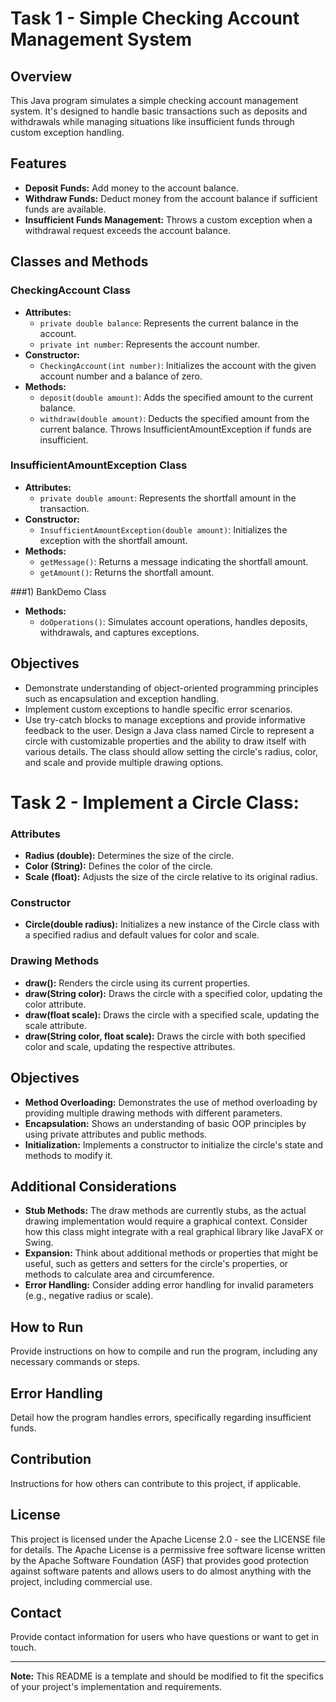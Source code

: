 # Task 1 -  Simple Checking Account Management System

## Overview
This Java program simulates a simple checking account management system. It's designed to handle basic transactions such as deposits and withdrawals while managing situations like insufficient funds through custom exception handling.

## Features
- **Deposit Funds:** Add money to the account balance.
- **Withdraw Funds:** Deduct money from the account balance if sufficient funds are available.
- **Insufficient Funds Management:** Throws a custom exception when a withdrawal request exceeds the account balance.

## Classes and Methods

### CheckingAccount Class
- **Attributes:**
  - `private double balance`: Represents the current balance in the account.
  - `private int number`: Represents the account number.
- **Constructor:**
  - `CheckingAccount(int number)`: Initializes the account with the given account number and a balance of zero.
- **Methods:**
  - `deposit(double amount)`: Adds the specified amount to the current balance.
  - `withdraw(double amount)`: Deducts the specified amount from the current balance. Throws InsufficientAmountException if funds are insufficient.

### InsufficientAmountException Class
- **Attributes:**
  - `private double amount`: Represents the shortfall amount in the transaction.
- **Constructor:**
  - `InsufficientAmountException(double amount)`: Initializes the exception with the shortfall amount.
- **Methods:**
  - `getMessage()`: Returns a message indicating the shortfall amount.
  - `getAmount()`: Returns the shortfall amount.

###1) BankDemo Class
- **Methods:**
  - `doOperations()`: Simulates account operations, handles deposits, withdrawals, and captures exceptions.

## Objectives
- Demonstrate understanding of object-oriented programming principles such as encapsulation and exception handling.
- Implement custom exceptions to handle specific error scenarios.
- Use try-catch blocks to manage exceptions and provide informative feedback to the user.
Design a Java class named Circle to represent a circle with customizable properties and the ability to draw itself with various details. The class should allow setting the circle's radius, color, and scale and provide multiple drawing options.

# Task 2 -  Implement a Circle Class:

### Attributes
- **Radius (double):** Determines the size of the circle.
- **Color (String):** Defines the color of the circle.
- **Scale (float):** Adjusts the size of the circle relative to its original radius.

### Constructor
- **Circle(double radius):** Initializes a new instance of the Circle class with a specified radius and default values for color and scale.

### Drawing Methods
- **draw():** Renders the circle using its current properties.
- **draw(String color):** Draws the circle with a specified color, updating the color attribute.
- **draw(float scale):** Draws the circle with a specified scale, updating the scale attribute.
- **draw(String color, float scale):** Draws the circle with both specified color and scale, updating the respective attributes.

## Objectives
- **Method Overloading:** Demonstrates the use of method overloading by providing multiple drawing methods with different parameters.
- **Encapsulation:** Shows an understanding of basic OOP principles by using private attributes and public methods.
- **Initialization:** Implements a constructor to initialize the circle's state and methods to modify it.

## Additional Considerations
- **Stub Methods:** The draw methods are currently stubs, as the actual drawing implementation would require a graphical context. Consider how this class might integrate with a real graphical library like JavaFX or Swing.
- **Expansion:** Think about additional methods or properties that might be useful, such as getters and setters for the circle's properties, or methods to calculate area and circumference.
- **Error Handling:** Consider adding error handling for invalid parameters (e.g., negative radius or scale).

## How to Run
Provide instructions on how to compile and run the program, including any necessary commands or steps.

## Error Handling
Detail how the program handles errors, specifically regarding insufficient funds.

## Contribution
Instructions for how others can contribute to this project, if applicable.

## License
This project is licensed under the Apache License 2.0 - see the LICENSE file for details. The Apache License is a permissive free software license written by the Apache Software Foundation (ASF) that provides good protection against software patents and allows users to do almost anything with the project, including commercial use.

## Contact
Provide contact information for users who have questions or want to get in touch.

---

**Note:** This README is a template and should be modified to fit the specifics of your project's implementation and requirements.
